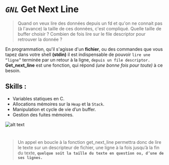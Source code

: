 # *`GNL`* Get Next Line 

> Quand on veux lire des données depuis un fd et qu'on ne connait pas (à l'avance) la taille de ces données, c'est compliqué. 
> Quelle taille de buffer choisir ? Combien de fois lire sur le file descriptor pour retrouver la donnée ?


En programmation, qu'il s'agisse d'un **fichier**, ou des commandes que vous tapez dans votre shell **(stdin)**
il est indispensable de pouvoir `lire une “ligne”` terminée par un retour à la ligne, `depuis un file descriptor.`
**Get_next_line** est une fonction, qui répond *(une bonne fois pour toute)* à ce besoin.


## Skills :
* Variables statiques en C.
* Allocations mémoires sur la `Heap` et la `Stack`.
* Manipulation et cycle de vie d’un buffer.
* Gestion des fuites mémoires.

![alt text](https://github.com/mayer-overflow/get_next_line/blob/master/no_memory_leak.png "Pas de leak mémoire en sortie.")
#

> Un appel en boucle à la fonction get_next_line permettra donc de lire le
texte sur un descripteur de fichier, une ligne à la fois jusqu’à la fin du
texte, **`quelque soit la taille du texte en question ou, d’une de ses lignes.`**



